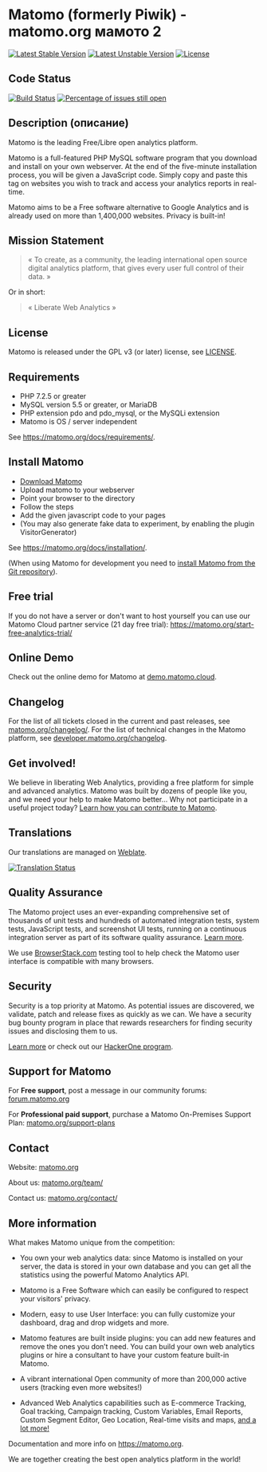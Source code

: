 # Matomo (formerly Piwik) - matomo.org мамото 2

[![Latest Stable Version](https://poser.pugx.org/matomo/matomo/v/stable)](https://matomo.org/download/)
[![Latest Unstable Version](https://poser.pugx.org/matomo/matomo/v/unstable)](https://builds.matomo.org/)
[![License](https://poser.pugx.org/piwik/piwik/license)](https://matomo.org/free-software/)

## Code Status 

[![Build Status](https://travis-ci.com/matomo-org/matomo.svg?branch=4.x-dev)](https://app.travis-ci.com/matomo-org/matomo/branches)
[![Percentage of issues still open](http://isitmaintained.com/badge/open/matomo-org/matomo.svg)](http://isitmaintained.com/project/matomo-org/matomo "Percentage of issues still open")

## Description (описание)

Matomo is the leading Free/Libre open analytics platform.

Matomo is a full-featured PHP MySQL software program that you download and install on your own webserver.
At the end of the five-minute installation process, you will be given a JavaScript code.
Simply copy and paste this tag on websites you wish to track and access your analytics reports in real-time.

Matomo aims to be a Free software alternative to Google Analytics and is already used on more than 1,400,000 websites. Privacy is built-in!

## Mission Statement

> « To create, as a community, the leading international open source digital analytics platform, that gives every user full control of their data. »

Or in short:
> « Liberate Web Analytics »

## License

Matomo is released under the GPL v3 (or later) license, see [LICENSE](LICENSE).

## Requirements

  * PHP 7.2.5 or greater
  * MySQL version 5.5 or greater, or MariaDB 
  * PHP extension pdo and pdo_mysql, or the MySQLi extension
  * Matomo is OS / server independent

See https://matomo.org/docs/requirements/.

## Install Matomo

  * [Download Matomo](https://matomo.org/download/)
  * Upload matomo to your webserver
  * Point your browser to the directory
  * Follow the steps
  * Add the given javascript code to your pages
  * (You may also generate fake data to experiment, by enabling the plugin VisitorGenerator)

See https://matomo.org/docs/installation/.

(When using Matomo for development you need to [install Matomo from the Git repository](https://matomo.org/faq/how-to-install/faq_18271/)).

## Free trial 

If you do not have a server or don't want to host yourself you can use our Matomo Cloud partner service (21 day free trial): https://matomo.org/start-free-analytics-trial/

## Online Demo

Check out the online demo for Matomo at [demo.matomo.cloud](https://demo.matomo.cloud/).

## Changelog

For the list of all tickets closed in the current and past releases, see [matomo.org/changelog/](https://matomo.org/changelog/). For the list of technical changes in the Matomo platform, see [developer.matomo.org/changelog](https://developer.matomo.org/changelog).

## Get involved!

We believe in liberating Web Analytics, providing a free platform for simple and advanced analytics. Matomo was built by dozens of people like you,
and we need your help to make Matomo better… Why not participate in a useful project today? [Learn how you can contribute to Matomo](https://matomo.org/get-involved).

## Translations

Our translations are managed on [Weblate](https://hosted.weblate.org/engage/matomo/).

[![Translation Status](https://hosted.weblate.org/widgets/matomo/-/horizontal-auto.svg)](https://hosted.weblate.org/engage/matomo/)

## Quality Assurance

The Matomo project uses an ever-expanding comprehensive set of thousands of unit tests and hundreds of automated integration tests, system tests, JavaScript tests, and screenshot UI tests, running on a continuous integration server as part of its software quality assurance. [Learn more](https://developer.matomo.org/guides/tests).

We use [BrowserStack.com](https://www.browserstack.com/) testing tool to help check the Matomo user interface is compatible with many browsers.

## Security

Security is a top priority at Matomo. As potential issues are discovered, we validate, patch and release fixes as quickly as we can. We have a security bug bounty program in place that rewards researchers for finding security issues and disclosing them to us. 

[Learn more](https://matomo.org/security/) or check out our [HackerOne program](https://hackerone.com/matomo).

## Support for Matomo

For **Free support**, post a message in our community forums: [forum.matomo.org](https://forum.matomo.org/)

For **Professional paid support**, purchase a Matomo On-Premises Support Plan: [matomo.org/support-plans](https://matomo.org/support-plans/)  

## Contact

Website: [matomo.org](https://matomo.org)

About us: [matomo.org/team/](https://matomo.org/team/)

Contact us: [matomo.org/contact/](https://matomo.org/contact/)


## More information

What makes Matomo unique from the competition:

  * You own your web analytics data: since Matomo is installed on your server, the data is stored in your own database and you can get all the statistics using the powerful Matomo Analytics API.

  * Matomo is a Free Software which can easily be configured to respect your visitors' privacy.

  * Modern, easy to use User Interface: you can fully customize your dashboard, drag and drop widgets and more.

  * Matomo features are built inside plugins: you can add new features and remove the ones you don’t need.
    You can build your own web analytics plugins or hire a consultant to have your custom feature built-in Matomo.

  * A vibrant international Open community of more than 200,000 active users (tracking even more websites!)

  * Advanced Web Analytics capabilities such as E-commerce Tracking, Goal tracking, Campaign tracking,
    Custom Variables, Email Reports, Custom Segment Editor, Geo Location, Real-time visits and maps, [and a lot more!](https://matomo.org/feature-overview/)

Documentation and more info on https://matomo.org.

We are together creating the best open analytics platform in the world!
